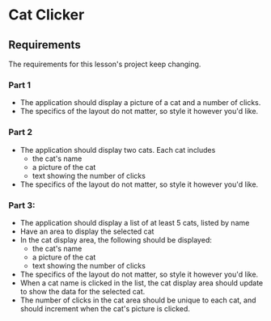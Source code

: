 # Cat Clicker

## Requirements
The requirements for this lesson's project keep changing.

### Part 1
- The application should display a picture of a cat and a number of clicks.
- The specifics of the layout do not matter, so style it however you'd like.

### Part 2
- The application should display two cats. Each cat includes
  - the cat's name
  - a picture of the cat
  - text showing the number of clicks
- The specifics of the layout do not matter, so style it however you'd like.

### Part 3:
- The application should display a list of at least 5 cats, listed by name
- Have an area to display the selected cat
- In the cat display area, the following should be displayed:
  - the cat's name
  - a picture of the cat
  - text showing the number of clicks
- The specifics of the layout do not matter, so style it however you'd like.
- When a cat name is clicked in the list, the cat display area should update to show the data for the selected cat.
- The number of clicks in the cat area should be unique to each cat, and should increment when the cat's picture is clicked.
